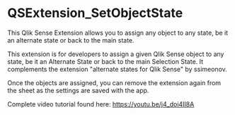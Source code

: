# QSExtension_SetObjectState

This Qlik Sense Extension allows you to assign any object to any state, be it an alternate state or back to the main state.

This extension is for developers to assign a given Qlik Sense object to any state, be it an Alternate 
State or back to the main Selection State. It complements the extension "alternate states for Qlik Sense" 
by ssimeonov. 

Once the objects are assigned, you can remove the extension again from the sheet as the settings are saved 
with the app. 

Complete video tutorial found here: https://youtu.be/j4_doi4II8A
